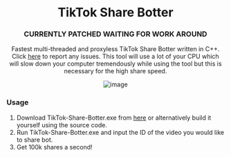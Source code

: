 <br/>
<div align="center">
  
  # TikTok Share Botter
  ### CURRENTLY PATCHED WAITING FOR WORK AROUND
  
  Fastest multi-threaded and proxyless TikTok Share Botter written in C++. Click [here](https://github.com/HNT8/TikTok-Share-Botter/issues) to report any issues. This tool will use a lot of your CPU which will slow down your computer tremendously while using the tool but this is necessary for the high share speed.
  
  ![image](https://user-images.githubusercontent.com/48214675/164987670-8cc92029-fea9-4e42-9bd3-81c8dbab3cfc.png)
  
</div>

### Usage 

1. Download TikTok-Share-Botter.exe from [here](https://github.com/HNT8/TikTok-Share-Botter/releases/latest) or alternatively build it yourself using the source code.
2. Run TikTok-Share-Botter.exe and input the ID of the video you would like to share bot.
3. Get 100k shares a second!
